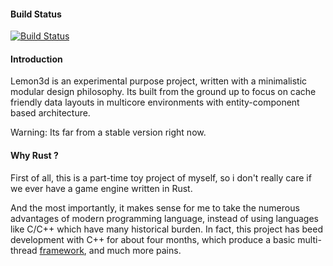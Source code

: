 #### Build Status
[![Build Status](https://travis-ci.org/drunkenme/lemon-toolkit-rs.svg?branch=master)](https://travis-ci.org/drunkenme/lemon-toolkit-rs)

#### Introduction
Lemon3d is an experimental purpose project, written with a minimalistic modular design philosophy. Its built from the ground up to focus on cache friendly data layouts in multicore environments with entity-component based architecture.

Warning: Its far from a stable version right now.

#### Why Rust ?
First of all, this is a part-time toy project of myself,  so i don't really care if we ever have a game engine written in Rust.

And the most importantly, it makes sense for me to take the numerous advantages of modern programming language, instead of using languages like C/C++ which have many historical burden. In fact, this project has beed development with C++ for about four months, which produce a basic multi-thread [framework](https://github.com/drunkenme/lemon-toolkit), and much more pains.
